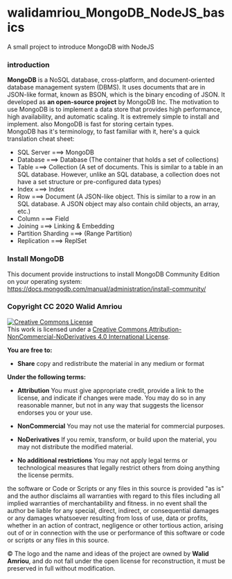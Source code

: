 # walidamriou_MongoDB_NodeJS_basics
A small project to introduce MongoDB with NodeJS

### introduction
__MongoDB__ is a NoSQL database, cross-platform,  and document-oriented database management system (DBMS). It uses documents that are in JSON-like format, known as BSON, which is the binary encoding of JSON. It developed as __an open-source project__ by MongoDB Inc. The motivation to use MongoDB is to implement a data store that provides high performance, high availability, and automatic scaling. It is extremely simple to install and implement. also MongoDB is fast for storing certain types.  
MongoDB has it's terminology, to fast familiar with it, here's a quick translation cheat sheet:  

- SQL Server	===> MongoDB  
- Database ===>	Database  (The container that holds a set of collections)  
- Table ===>	Collection  (A set of documents. This is similar to a table in an SQL database. However, unlike an SQL database, a collection does not have a set structure or pre-configured data types)    
- Index ===>	Index  
- Row ===>	Document (A JSON-like object. This is similar to a row in an SQL database. A JSON object may also contain child objects, an array, etc.)   
- Column ===>	Field  
- Joining ===>	Linking & Embedding  
- Partition	Sharding ===> (Range Partition)  
- Replication ===>	ReplSet  


### Install MongoDB
This document provide instructions to install MongoDB Community Edition on your operating system:  
https://docs.mongodb.com/manual/administration/install-community/  


### Copyright CC 2020 Walid Amriou

<a rel="license" href="http://creativecommons.org/licenses/by-nc-nd/4.0/"><img alt="Creative Commons License" style="border-width:0" src="https://i.creativecommons.org/l/by-nc-nd/4.0/88x31.png" /></a><br />This work is licensed under a <a rel="license" href="http://creativecommons.org/licenses/by-nc-nd/4.0/">Creative Commons Attribution-NonCommercial-NoDerivatives 4.0 International License</a>.

__You are free to:__
- __Share__ copy and redistribute the material in any medium or format

__Under the following terms:__
- __Attribution__ You must give appropriate credit, provide a link to the license, and indicate if changes were made. You may do so in any reasonable manner, but not in any way that suggests the licensor endorses you or your use.

- __NonCommercial__ You may not use the material for commercial purposes.

- __NoDerivatives__ If you remix, transform, or build upon the material, you may not distribute the modified material.

- __No additional restrictions__ You may not apply legal terms or technological measures that legally restrict others from doing anything the license permits.


the software or Code or Scripts or any files in this source is provided "as is" and the author disclaims all warranties with regard to this files including all implied warranties of merchantability and fitness. in no event shall the author be liable for any special, direct, indirect, or consequential damages or any damages whatsoever resulting from loss of use, data or profits, whether in an action of contract, negligence or other tortious action, arising out of or in connection with the use or performance of this software or code or scripts or any files in this source.

© The logo and the name and ideas of the project are owned by __Walid Amriou__, and do not fall under the open license for reconstruction, it must be preserved in full without modification. 
